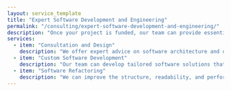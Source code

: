 ```yaml
---
layout: service_template
title: "Expert Software Development and Engineering"
permalink: "/consulting/expert-software-development-and-engineering/"
description: "Once your project is funded, our team can provide essential software development services. Whether you need to design new software, refactor existing code, or optimise computational workflows, we bring expert engineering skills to your research."
services:
  - item: "Consultation and Design"
    description: "We offer expert advice on software architecture and design, whether you need to develop software from scratch, refactor existing code, or improve the efficiency of your computational workflows."
  - item: "Custom Software Development"
    description: "Our team can develop tailored software solutions that meet the unique needs of your research, ensuring they are optimised for performance and scalability."
  - item: "Software Refactoring"
    description: "We can improve the structure, readability, and performance of your existing software, making it more maintainable and efficient."
---
```

